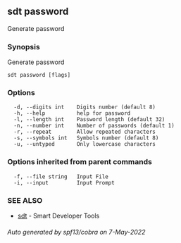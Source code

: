 ## sdt password

Generate password

### Synopsis

Generate password

```
sdt password [flags]
```

### Options

```
  -d, --digits int    Digits number (default 8)
  -h, --help          help for password
  -l, --length int    Password length (default 32)
  -n, --number int    Number of passwords (default 1)
  -r, --repeat        Allow repeated characters
  -s, --symbols int   Symbols number (default 8)
  -u, --untyped       Only lowercase characters
```

### Options inherited from parent commands

```
  -f, --file string   Input File
  -i, --input         Input Prompt
```

### SEE ALSO

* [sdt](sdt.md)	 - Smart Developer Tools

###### Auto generated by spf13/cobra on 7-May-2022
